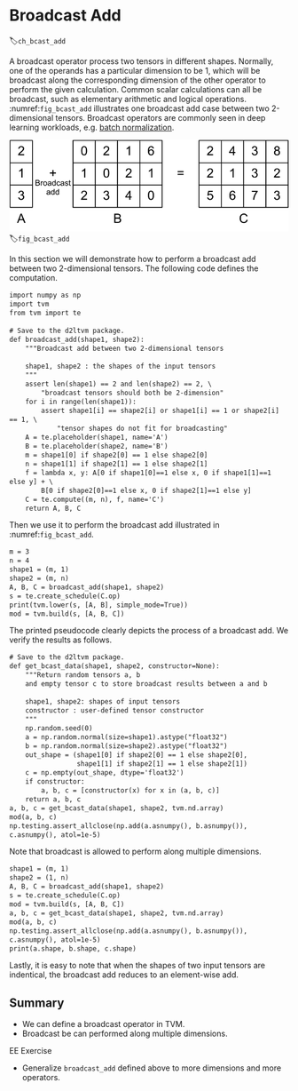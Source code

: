 # Broadcast Add
:label:`ch_bcast_add`

A broadcast operator process two tensors in different shapes. Normally, one of the operands has a particular dimension to be 1, which will be broadcast along the corresponding dimension of the other operator to perform the given calculation. Common scalar calculations can all be broadcast, such as elementary arithmetic and logical operations. :numref:`fig_bcast_add` illustrates one broadcast add case between two 2-dimensional tensors. Broadcast operators are commonly seen in deep learning workloads, e.g. [batch normalization](http://d2l.ai/chapter_convolutional-modern/batch-norm.html).

![One case of broadcast add between two 2-dimensional tensors](../img/bcast_add.svg)
:label:`fig_bcast_add`

In this section we will demonstrate how to perform a broadcast add between two 2-dimensional tensors. The following code defines the computation.

```{.python .input  n=1}
import numpy as np
import tvm
from tvm import te

# Save to the d2ltvm package.
def broadcast_add(shape1, shape2):
    """Broadcast add between two 2-dimensional tensors

    shape1, shape2 : the shapes of the input tensors
    """
    assert len(shape1) == 2 and len(shape2) == 2, \
        "broadcast tensors should both be 2-dimension"
    for i in range(len(shape1)):
        assert shape1[i] == shape2[i] or shape1[i] == 1 or shape2[i] == 1, \
            "tensor shapes do not fit for broadcasting"
    A = te.placeholder(shape1, name='A')
    B = te.placeholder(shape2, name='B')
    m = shape1[0] if shape2[0] == 1 else shape2[0]
    n = shape1[1] if shape2[1] == 1 else shape2[1]
    f = lambda x, y: A[0 if shape1[0]==1 else x, 0 if shape1[1]==1 else y] + \
        B[0 if shape2[0]==1 else x, 0 if shape2[1]==1 else y]
    C = te.compute((m, n), f, name='C')
    return A, B, C
```

Then we use it to perform the broadcast add illustrated in :numref:`fig_bcast_add`.

```{.python .input  n=2}
m = 3
n = 4
shape1 = (m, 1)
shape2 = (m, n)
A, B, C = broadcast_add(shape1, shape2)
s = te.create_schedule(C.op)
print(tvm.lower(s, [A, B], simple_mode=True))
mod = tvm.build(s, [A, B, C])
```

The printed pseudocode clearly depicts the process of a broadcast add. We verify the results as follows.

```{.python .input  n=3}
# Save to the d2ltvm package.
def get_bcast_data(shape1, shape2, constructor=None):
    """Return random tensors a, b 
    and empty tensor c to store broadcast results between a and b

    shape1, shape2: shapes of input tensors
    constructor : user-defined tensor constructor
    """
    np.random.seed(0)
    a = np.random.normal(size=shape1).astype("float32")
    b = np.random.normal(size=shape2).astype("float32")
    out_shape = (shape1[0] if shape2[0] == 1 else shape2[0], 
                 shape1[1] if shape2[1] == 1 else shape2[1])
    c = np.empty(out_shape, dtype='float32')
    if constructor:
        a, b, c = [constructor(x) for x in (a, b, c)]
    return a, b, c
a, b, c = get_bcast_data(shape1, shape2, tvm.nd.array)
mod(a, b, c)
np.testing.assert_allclose(np.add(a.asnumpy(), b.asnumpy()), c.asnumpy(), atol=1e-5)
```

Note that broadcast is allowed to perform along multiple dimensions.

```{.python .input  n=4}
shape1 = (m, 1)
shape2 = (1, n)
A, B, C = broadcast_add(shape1, shape2)
s = te.create_schedule(C.op)
mod = tvm.build(s, [A, B, C])
a, b, c = get_bcast_data(shape1, shape2, tvm.nd.array)
mod(a, b, c)
np.testing.assert_allclose(np.add(a.asnumpy(), b.asnumpy()), c.asnumpy(), atol=1e-5)
print(a.shape, b.shape, c.shape)
```

Lastly, it is easy to note that when the shapes of two input tensors are indentical, the broadcast add reduces to an element-wise add.

## Summary
- We can define a broadcast operator in TVM.
- Broadcast be can performed along multiple dimensions.

EE Exercise
- Generalize `broadcast_add` defined above to more dimensions and more operators.

